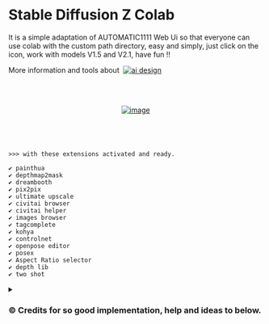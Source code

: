 

# Stable Diffusion Z Colab
It is a simple adaptation of AUTOMATIC1111 Web Ui so that everyone can use colab with the custom path directory, easy and simply, just click on the icon, work with models V1.5 and V2.1, have fun !!

<p>More information and tools about &nbsp;<a href="https://wilzamguerrero.ml/Stable-Diffusion-Z-f99cc3fb50374ffda3949087ab85f3a4" rel="nofollow"><img src="https://img.shields.io/badge/%E2%9A%AA%20AI%20-%26%20Design-blue" alt="ai design" style="max-width: 100%;"></a></p>

<br>
<br>

<p align="center">
  <a href="https://colab.research.google.com/github/wilzamguerrero/SDZ/blob/main/SDZ.ipynb?theme=dark">
  <img src="https://github.com/wilzamguerrero/SDZ/blob/main/SDZ_custom/icon/SDZ3.png" alt="image">
</a></p>
  
 &nbsp;
 &nbsp;
 &nbsp;
----------------------
```
>>> with these extensions activated and ready.

✔️ painthua
✔️ depthmap2mask
✔️ dreambooth
✔️ pix2pix
✔️ ultimate upscale
✔️ civitai browser
✔️ civitai helper
✔️ images browser
✔️ tagcomplete
✔️ kohya
✔️ controlnet
✔️ openpose editor
✔️ posex
✔️ Aspect Ratio selector
✔️ depth lib
✔️ two shot
```
<details><summary><h3>©️ Credits for so good implementation, help and ideas to below.</h3></summary>

- https://github.com/TheLastBen/fast-stable-diffusion
- https://github.com/AUTOMATIC1111/stable-diffusion-webui
- https://github.com/CompVis/stable-diffusion, https://github.com/CompVis/taming-transformers
- https://github.com/d8ahazard/sd_dreambooth_extension
- https://github.com/crowsonkb/k-diffusion.git
- https://github.com/TencentARC/GFPGAN.git
- https://github.com/sczhou/CodeFormer
- https://github.com/xinntao/ESRGAN
- https://github.com/JingyunLiang/SwinIR
- https://github.com/mv-lab/swin2sr
- https://github.com/Hafiidz/latent-diffusion
- https://github.com/Doggettx/stable-diffusion, original idea for prompt editing.
- https://github.com/BlinkDL/Hua
- https://github.com/Extraltodeus/depthmap2mask
- https://github.com/invoke-ai/InvokeAI (originally http://github.com/lstein/stable-diffusion)
- https://github.com/rinongal/textual_inversion (we're not using his code, but we are using his ideas).
- https://github.com/jquesnelle/txt2imghd
- https://github.com/parlance-zz/g-diffuser-bot
- https://github.com/pharmapsychotic/clip-interrogator
- https://github.com/energy-based-model/Compositional-Visual-Generation-with-Composable-Diffusion-Models-PyTorch
- https://github.com/facebookresearch/xformers
- https://github.com/KichangKim/DeepDanbooru
- Initial Gradio script - posted on 4chan by an Anonymous user. Thank you Anonymous user.
- (and many others that maybe i dont know but is part of all of this ideas)
 </details>



